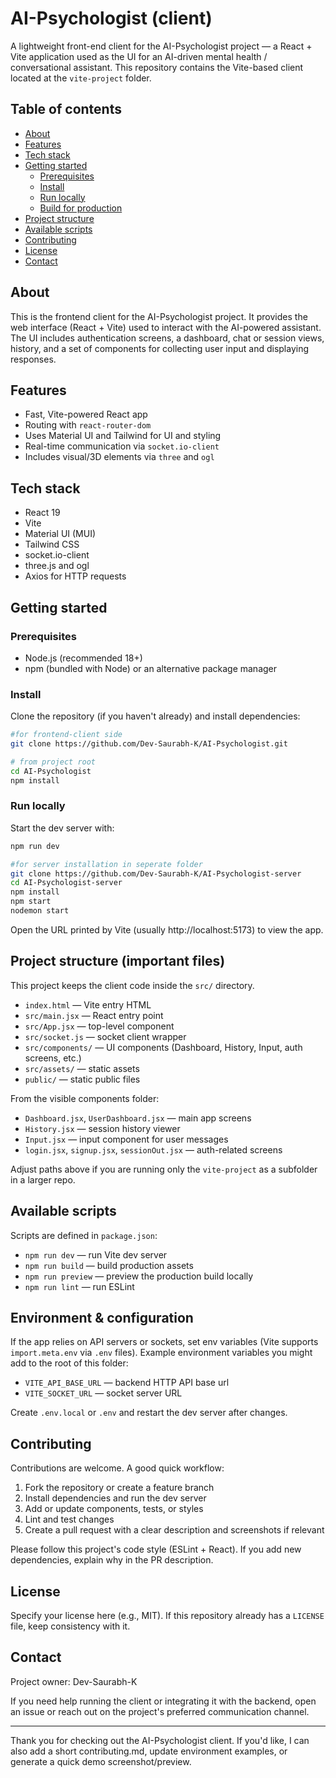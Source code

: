 # AI-Psychologist (client)

A lightweight front-end client for the AI-Psychologist project — a React + Vite application used as the UI for an AI-driven mental health / conversational assistant. This repository contains the Vite-based client located at the `vite-project` folder.

## Table of contents

- [About](#about)
- [Features](#features)
- [Tech stack](#tech-stack)
- [Getting started](#getting-started)
	- [Prerequisites](#prerequisites)
	- [Install](#install)
	- [Run locally](#run-locally)
	- [Build for production](#build-for-production)
- [Project structure](#project-structure)
- [Available scripts](#available-scripts)
- [Contributing](#contributing)
- [License](#license)
- [Contact](#contact)

## About

This is the frontend client for the AI-Psychologist project. It provides the web interface (React + Vite) used to interact with the AI-powered assistant. The UI includes authentication screens, a dashboard, chat or session views, history, and a set of components for collecting user input and displaying responses.

## Features

- Fast, Vite-powered React app
- Routing with `react-router-dom`
- Uses Material UI and Tailwind for UI and styling
- Real-time communication via `socket.io-client`
- Includes visual/3D elements via `three` and `ogl`

## Tech stack

- React 19
- Vite
- Material UI (MUI)
- Tailwind CSS
- socket.io-client
- three.js and ogl
- Axios for HTTP requests

## Getting started

### Prerequisites

- Node.js (recommended 18+)
- npm (bundled with Node) or an alternative package manager

### Install

Clone the repository (if you haven't already) and install dependencies:
```bash
#for frontend-client side
git clone https://github.com/Dev-Saurabh-K/AI-Psychologist.git
```


```bash
# from project root
cd AI-Psychologist
npm install
```

### Run locally

Start the dev server with:

```bash
npm run dev
```

```bash
#for server installation in seperate folder
git clone https://github.com/Dev-Saurabh-K/AI-Psychologist-server
cd AI-Psychologist-server
npm install
npm start  
nodemon start
```
Open the URL printed by Vite (usually http://localhost:5173) to view the app.






## Project structure (important files)

This project keeps the client code inside the `src/` directory.

- `index.html` — Vite entry HTML
- `src/main.jsx` — React entry point
- `src/App.jsx` — top-level component
- `src/socket.js` — socket client wrapper
- `src/components/` — UI components (Dashboard, History, Input, auth screens, etc.)
- `src/assets/` — static assets
- `public/` — static public files

From the visible components folder:

- `Dashboard.jsx`, `UserDashboard.jsx` — main app screens
- `History.jsx` — session history viewer
- `Input.jsx` — input component for user messages
- `login.jsx`, `signup.jsx`, `sessionOut.jsx` — auth-related screens

Adjust paths above if you are running only the `vite-project` as a subfolder in a larger repo.

## Available scripts

Scripts are defined in `package.json`:

- `npm run dev` — run Vite dev server
- `npm run build` — build production assets
- `npm run preview` — preview the production build locally
- `npm run lint` — run ESLint

## Environment & configuration

If the app relies on API servers or sockets, set env variables (Vite supports `import.meta.env` via `.env` files). Example environment variables you might add to the root of this folder:

- `VITE_API_BASE_URL` — backend HTTP API base url
- `VITE_SOCKET_URL` — socket server URL

Create `.env.local` or `.env` and restart the dev server after changes.

## Contributing

Contributions are welcome. A good quick workflow:

1. Fork the repository or create a feature branch
2. Install dependencies and run the dev server
3. Add or update components, tests, or styles
4. Lint and test changes
5. Create a pull request with a clear description and screenshots if relevant

Please follow this project's code style (ESLint + React). If you add new dependencies, explain why in the PR description.

## License

Specify your license here (e.g., MIT). If this repository already has a `LICENSE` file, keep consistency with it.

## Contact

Project owner: Dev-Saurabh-K

If you need help running the client or integrating it with the backend, open an issue or reach out on the project's preferred communication channel.

---

Thank you for checking out the AI-Psychologist client. If you'd like, I can also add a short contributing.md, update environment examples, or generate a quick demo screenshot/preview.

